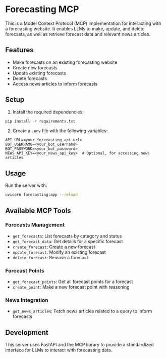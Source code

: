 # Forecasting MCP

This is a Model Context Protocol (MCP) implementation for interacting with a forecasting website. It enables LLMs to make, update, and delete forecasts, as well as retrieve forecast data and relevant news articles.

## Features

- Make forecasts on an existing forecasting website
- Create new forecasts
- Update existing forecasts
- Delete forecasts
- Access news articles to inform forecasts

## Setup

1. Install the required dependencies:

```bash
pip install -r requirements.txt
```

2. Create a `.env` file with the following variables:

```
API_URL=<your_forecasting_api_url>
BOT_USERNAME=<your_bot_username>
BOT_PASSWORD=<your_bot_password>
NEWS_API_KEY=<your_news_api_key>  # Optional, for accessing news articles
```

## Usage

Run the server with:

```bash
uvicorn forecasting:app --reload
```

## Available MCP Tools

### Forecasts Management

- `get_forecasts`: List forecasts by category and status
- `get_forecast_data`: Get details for a specific forecast
- `create_forecast`: Create a new forecast
- `update_forecast`: Modify an existing forecast
- `delete_forecast`: Remove a forecast

### Forecast Points

- `get_forecast_points`: Get all forecast points for a forecast
- `create_point`: Make a new forecast point with reasoning

### News Integration

- `get_news_articles`: Fetch news articles related to a query to inform forecasts

## Development

This server uses FastAPI and the MCP library to provide a standardized interface for LLMs to interact with forecasting data.